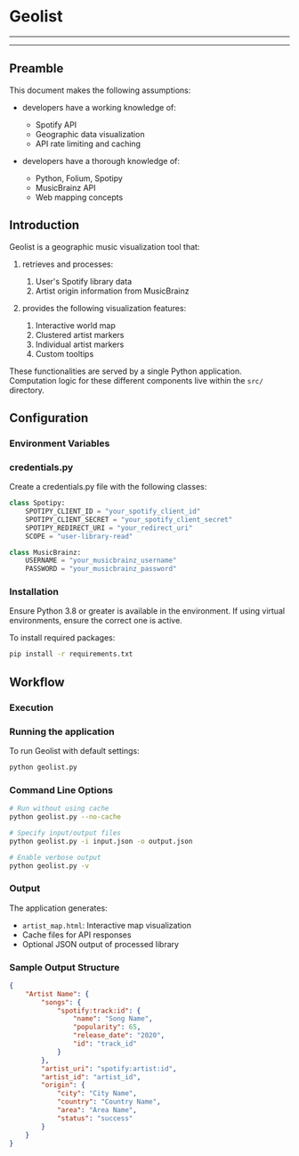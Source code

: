 # Geolist

***
***

## Preamble ##

This document makes the following assumptions:

- developers have a working knowledge of:
  - Spotify API
  - Geographic data visualization
  - API rate limiting and caching

- developers have a thorough knowledge of:
  - Python, Folium, Spotipy
  - MusicBrainz API
  - Web mapping concepts

## Introduction ##

Geolist is a geographic music visualization tool that:

1. retrieves and processes:
    1. User's Spotify library data
    1. Artist origin information from MusicBrainz

2. provides the following visualization features:
    1. Interactive world map
    1. Clustered artist markers
    1. Individual artist markers
    1. Custom tooltips

These functionalities are served by a single Python application. Computation logic
for these different components live within the `src/` directory.

## Configuration ##

### Environment Variables ###

### credentials.py ###

Create a credentials.py file with the following classes:

```python
class Spotipy:
    SPOTIPY_CLIENT_ID = "your_spotify_client_id"
    SPOTIPY_CLIENT_SECRET = "your_spotify_client_secret"
    SPOTIPY_REDIRECT_URI = "your_redirect_uri"
    SCOPE = "user-library-read"

class MusicBrainz:
    USERNAME = "your_musicbrainz_username"
    PASSWORD = "your_musicbrainz_password"
```

### Installation ###

Ensure Python 3.8 or greater is available in the environment. If using virtual
environments, ensure the correct one is active.

To install required packages:

```bash
pip install -r requirements.txt
```

## Workflow ##

### Execution ###

### Running the application ###

To run Geolist with default settings:

```bash
python geolist.py
```

### Command Line Options ###

```bash
# Run without using cache
python geolist.py --no-cache

# Specify input/output files
python geolist.py -i input.json -o output.json

# Enable verbose output
python geolist.py -v
```

### Output ###

The application generates:
- `artist_map.html`: Interactive map visualization
- Cache files for API responses
- Optional JSON output of processed library

### Sample Output Structure ###
```json
{
    "Artist Name": {
        "songs": {
            "spotify:track:id": {
                "name": "Song Name",
                "popularity": 65,
                "release_date": "2020",
                "id": "track_id"
            }
        },
        "artist_uri": "spotify:artist:id",
        "artist_id": "artist_id",
        "origin": {
            "city": "City Name",
            "country": "Country Name",
            "area": "Area Name",
            "status": "success"
        }
    }
}
```

